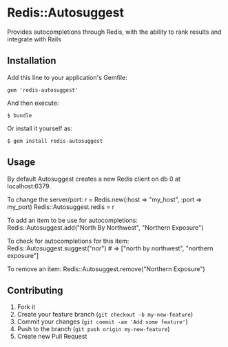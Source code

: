 # Redis::Autosuggest

Provides autocompletions through Redis, with the ability to rank
  results and integrate with Rails

## Installation

Add this line to your application's Gemfile:

    gem 'redis-autosuggest'

And then execute:

    $ bundle

Or install it yourself as:

    $ gem install redis-autosuggest

## Usage

By default Autosuggest creates a new Redis client on db 0 at localhost:6379.

To change the server/port:
    r = Redis.new(:host => "my_host", :port => my_port)
    Redis::Autosuggest.redis = r

To add an item to be use for autocompletions:
    Redis::Autosuggest.add("North By Northwest", "Northern Exposure")

To check for autocompletions for this item:
    Redis::Autosuggest.suggest("nor")
    # => ["north by northwest", "northern exposure"]

To remove an item:
    Redis::Autosuggest.remove("Northern Exposure")

## Contributing

1. Fork it
2. Create your feature branch (`git checkout -b my-new-feature`)
3. Commit your changes (`git commit -am 'Add some feature'`)
4. Push to the branch (`git push origin my-new-feature`)
5. Create new Pull Request
